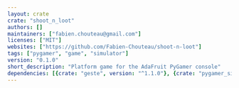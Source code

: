 ```yaml
---
layout: crate
crate: "shoot_n_loot"
authors: []
maintainers: ["fabien.chouteau@gmail.com"]
licenses: ["MIT"]
websites: ["https://github.com/Fabien-Chouteau/shoot-n-loot"]
tags: ["pygamer", "game", "simulator"]
version: "0.1.0"
short_description: "Platform game for the AdaFruit PyGamer console"
dependencies: [{crate: "geste", version: "^1.1.0"}, {crate: "pygamer_simulator", version: "^0.1.1"}, {crate: "virtapu", version: "^0.1.1"}]
---
```



